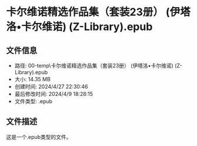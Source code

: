 ﻿# 卡尔维诺精选作品集（套装23册） (伊塔洛•卡尔维诺) (Z-Library).epub

## 文件信息
- 路径: 00-temp\卡尔维诺精选作品集（套装23册） (伊塔洛•卡尔维诺) (Z-Library).epub
- 大小: 14.35 MB
- 创建时间: 2024/4/27 22:30:46
- 最后修改时间: 2024/4/9 18:28:15
- 文件类型: .epub

## 文件描述
这是一个.epub类型的文件。

